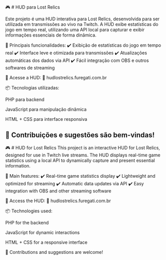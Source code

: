 🎮 # HUD para Lost Relics

Este projeto é uma HUD interativa para Lost Relics, desenvolvida para ser utilizada em transmissões ao vivo na Twitch. A HUD exibe estatísticas do jogo em tempo real, utilizando uma API local para capturar e exibir informações essenciais de forma dinâmica.

🔹 Principais funcionalidades:
✔️ Exibição de estatísticas do jogo em tempo real
✔️ Interface leve e otimizada para transmissões
✔️ Atualizações automáticas dos dados via API
✔️ Fácil integração com OBS e outros softwares de streaming

📌 Acesse a HUD:
🔗 hudlostrelics.furegati.com.br

📦 Tecnologias utilizadas:

PHP para backend

JavaScript para manipulação dinâmica

HTML + CSS para interface responsiva

🚀 Contribuições e sugestões são bem-vindas!
----------------------------------------------

🎮 # HUD for Lost Relics
This project is an interactive HUD for Lost Relics, designed for use in Twitch live streams. The HUD displays real-time game statistics using a local API to dynamically capture and present essential information.

🔹 Main features:
✔️ Real-time game statistics display
✔️ Lightweight and optimized for streaming
✔️ Automatic data updates via API
✔️ Easy integration with OBS and other streaming software

📌 Access the HUD:
🔗 hudlostrelics.furegati.com.br

📦 Technologies used:

PHP for the backend

JavaScript for dynamic interactions

HTML + CSS for a responsive interface

🚀 Contributions and suggestions are welcome!
